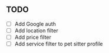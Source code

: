 ## TODO

- [ ] Add Google auth
- [ ] Add location filter
- [ ] Add price filter
- [ ] Add service filter to pet sitter profile
